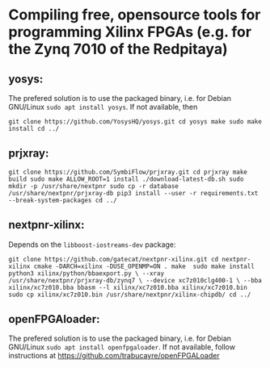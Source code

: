 # Compiling free, opensource tools for programming Xilinx FPGAs (e.g. for the Zynq 7010 of the Redpitaya)

## yosys:

The prefered solution is to use the packaged binary, i.e. for Debian GNU/Linux
``sudo apt install yosys``. If not available, then

``
git clone https://github.com/YosysHQ/yosys.git
cd yosys
make
sudo make install
cd ../
``

## prjxray:

``
git clone https://github.com/SymbiFlow/prjxray.git
cd prjxray
make build
sudo make ALLOW_ROOT=1 install
./download-latest-db.sh
sudo mkdir -p /usr/share/nextpnr
sudo cp -r database /usr/share/nextpnr/prjxray-db
pip3 install --user -r requirements.txt --break-system-packages
cd ../
``

## nextpnr-xilinx:

Depends on the ``libboost-iostreams-dev`` package:

``
git clone https://github.com/gatecat/nextpnr-xilinx.git
cd nextpnr-xilinx
cmake -DARCH=xilinx -DUSE_OPENMP=ON .
make 
sudo make install
python3 xilinx/python/bbaexport.py \
	--xray /usr/share/nextpnr/prjxray-db/zynq7 \
	--device xc7z010clg400-1 \
	--bba xilinx/xc7z010.bba
bbasm --l xilinx/xc7z010.bba xilinx/xc7z010.bin
sudo cp xilinx/xc7z010.bin /usr/share/nextpnr/xilinx-chipdb/
cd ../
``

## openFPGAloader:

The prefered solution is to use the packaged binary, i.e. for Debian GNU/Linux
``sudo apt install openfpgaloader``. If not available, follow instructions at
https://github.com/trabucayre/openFPGALoader
